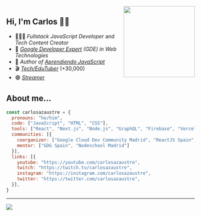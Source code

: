 <img width=190 align="right" src="https://github.com/carlosazaustre/carlosazaustre/blob/eabeca2eee92184782b3863d079c8f362c0d6513/img/carlos-azaustre.png?raw=true" />

## Hi, I'm Carlos 👋🏽

- 👨🏻‍💻 *Fullstack JavaScript Developer* and *Tech Content Creator*
- 🏅 *[Google Developer Expert](https://developers.google.com/community/experts/directory/profile/profile-carlos_azaustre) (GDE) in Web Technologies*
- 📙 *Author of [Aprendiendo JavaScript](https://www.amazon.com/Aprendiendo-JavaScript-Desde-ECMAScript-Spanish/dp/B08TZ3HSYZ/)*
- 🎬 [*Tech/EduTuber*](https://youtube.com/carlosazaustre?sub_confirmation=1) (+30,000)
- 🟣 [*Streamer*](https://twitch.tv/carlosazaustre)

## About me...
```js
const carlosazaustre = {
  pronouns: "he/him",
  code: ["JavaScript", "HTML", "CSS"],
  tools: ["React", "Next.js", "Node.js", "GraphQL", "Firebase", "Vercel"],
  communities: [{
    coorganizer: ["Google Cloud Dev Community Madrid", "ReactJS Spain", "Nodeschool Madrid"],
    mentor: ["GDG Spain", "Nodeschool Madrid"]
  }],
  links: [{
    youtube: "https://youtube.com/carlosazaustre",
    twitch: "https://twitch.tv/carlosazaustre",
    instagram: "https://instagram.com/carlosazaustre",
    twitter: "https://twitter.com/carlosazaustre",
  }],
}
```
---

<a href="https://www.buymeacoffee.com/carlosazaustre"><img src="https://img.buymeacoffee.com/button-api/?text=Buy me a coffee&emoji=&slug=carlosazaustre&button_colour=5F7FFF&font_colour=ffffff&font_family=Bree&outline_colour=000000&coffee_colour=FFDD00"></a>
